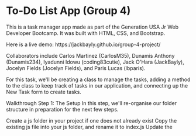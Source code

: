 # To-Do List App (Group 4)
<p>This is a task manager app made as part of the Generation USA Jr Web Developer Bootcamp. It was built with HTML, CSS, and Bootstrap.</p>
<p>Here is a live demo: https://jackbayly.github.io/group-4-project/</p>
<p>Collaborators include Carlos Martinez (CarlosM35), Dunamis Anthony (Dunamis234), Iyadunni Idowu (coding83cutie), Jack O'Hara (JackBayly), Jocelyn Fields (Jocelyn Fields), and Paris Lucas (lbparis).





For this task, we'll be creating a class to manage the tasks, adding a method to the class to keep track of tasks in our application, and connecting up the New Task form to create tasks.

Walkthrough
Step 1: The Setup
In this step, we'll re-organise our folder structure in preparation for the next few steps.

Create a js folder in your project if one does not already exist
Copy the existing js file into your js folder, and rename it to index.js
Update the <script> tag in your html file to use the new location of the js/index.js file.
Create a taskManager.js file in the js folder
Add a <script> tag pointing to the js/taskManager.js file before the <script> tag pointing to the js/index.js file.
Step 2: The TaskManager Class
In this step, we'll create a TaskManager class that will be responsible for managing the tasks in the application.

Useful Resources for this step
ECMAScript 2015 Classes
Create a TaskManager class in js/taskManager.js
Within the constructor of the TaskManager class, initialize a this.tasks property on the class equal to an empty array.
Test Your Code!
Now is a good chance to test your code, head over to js/index.js and do the following

Initialize a new instance of TaskManager
console.log() the tasks property
Expected Result You should see an empty array logged to the browser.

Step 3: Adding A New Task Programmatically
In this step, we'll add a method to the TaskManager class that will allow us to add tasks to it's tasks property.

As part of this process, we're going to create a unique id for each task.

For each task for have a unique id, we will need to keep track of what id the latest task was created with, so that we can increment that id for the next task.

For example, pay attention to the two task objects below:

const task1 = {
    id: 1,
    name: 'Take out the trash',
    description: 'Take out the trash to the front of the house',
    assignedTo: 'Nick',
    dueDate: '2020-09-20',
    status: 'TODO'
};

const task2 = {
    id: 2,
    name: 'Cook Dinner',
    description: 'Prepare a healthy serving of pancakes for the family tonight',
    assignedTo: 'Nick',
    dueDate: '2020-09-20',
    status: 'TODO'
};
Notice how each task has a unique id? We will be using this id in future steps to keep track of the different tasks.

Useful Resources for this step
Array.prototype.push()
In the TaskManager's constructor, accept a currentId parameter, with a default value of 0.
Assign the currentId to a new property on the class, this.currentId.
Create a method on the class, addTask. This method should accept all the nessecary information from the form to create a task as parameters.
name
description
assignedTo
dueDate
status
Within the addTask method, increment the this.currentId
push a new task into the this.tasks array, with the correct properties of the task, using the values passed in as parameters as well as the new this.currentId Note Make sure to include the id and a default status of 'TODO'
Test Your Code!
Now is a good chance to test your code, head over to js/index.js and do the following

Initialize a new instance of TaskManager
Use the addTask method to add a new task
console.log() the tasks property
Expected Result You should see an array containing the added task logged to the browser.

Step 4: Adding Tasks With The Form
In this final step, we will use the TaskManager class to keep track of tasks we add with the New Task form.

Note: For now, if your New Task form is on a seperate page to your Task List, copy it over to your Task List so it's all on the one page.

Useful Resources for this step
Document.querySelector()
EventTarget.addEventListener()
Event Reference
Make sure a new TaskManager is initialized near the top of the file.
In index.js, add an event listener to the New Task form, listening to the submit event. If there is already an event listener used for validation, use that one.
When the submit event fires, if validation of the form is successful, use the values of each input in the form to call the taskManager's addTask method.
Note: Make sure to prevent the default action of the form!
Clear the values from each form input, ready for the next submission.
Results
We've now set up the TaskManager class, created an addTask and hooked it up to our New Task form!

Test out your code by adding some tasks using the New Task form, and checking the TaskManager instance's tasks array for the tasks.

Your task should meet the assesment criteria